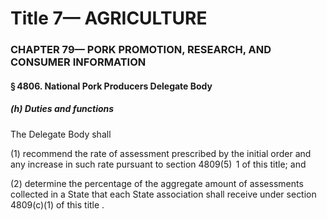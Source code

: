 
# Title 7— AGRICULTURE
### CHAPTER 79— PORK PROMOTION, RESEARCH, AND CONSUMER INFORMATION
#### § 4806. National Pork Producers Delegate Body
##### (h) Duties and functions

The Delegate Body shall

(1) recommend the rate of assessment prescribed by the initial order and any increase in such rate pursuant to section 4809(5)  1 of this title; and

(2) determine the percentage of the aggregate amount of assessments collected in a State that each State association shall receive under section 4809(c)(1) of this title .
